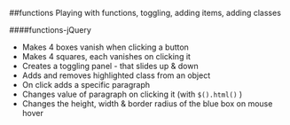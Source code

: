 ##functions
Playing with functions, toggling, adding items, adding classes

####functions-jQuery
* Makes 4 boxes vanish when clicking a button  
* Makes 4 squares, each vanishes on clicking it  
* Creates a toggling panel - that slides up & down  
* Adds and removes highlighted class from an object  
* On click adds a specific paragraph  
* Changes value of paragraph on clicking it (with `$().html()` )  
* Changes the height, width & border radius of the blue box on mouse hover  
